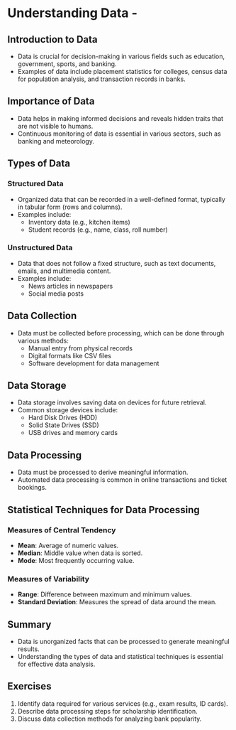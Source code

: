 # Understanding Data -

## Introduction to Data
- Data is crucial for decision-making in various fields such as education, government, sports, and banking.
- Examples of data include placement statistics for colleges, census data for population analysis, and transaction records in banks.

## Importance of Data
- Data helps in making informed decisions and reveals hidden traits that are not visible to humans.
- Continuous monitoring of data is essential in various sectors, such as banking and meteorology.

## Types of Data
### Structured Data
- Organized data that can be recorded in a well-defined format, typically in tabular form (rows and columns).
- Examples include:
  - Inventory data (e.g., kitchen items)
  - Student records (e.g., name, class, roll number)

### Unstructured Data
- Data that does not follow a fixed structure, such as text documents, emails, and multimedia content.
- Examples include:
  - News articles in newspapers
  - Social media posts

## Data Collection
- Data must be collected before processing, which can be done through various methods:
  - Manual entry from physical records
  - Digital formats like CSV files
  - Software development for data management

## Data Storage
- Data storage involves saving data on devices for future retrieval.
- Common storage devices include:
  - Hard Disk Drives (HDD)
  - Solid State Drives (SSD)
  - USB drives and memory cards

## Data Processing
- Data must be processed to derive meaningful information.
- Automated data processing is common in online transactions and ticket bookings.

## Statistical Techniques for Data Processing
### Measures of Central Tendency
- **Mean**: Average of numeric values.
- **Median**: Middle value when data is sorted.
- **Mode**: Most frequently occurring value.

### Measures of Variability
- **Range**: Difference between maximum and minimum values.
- **Standard Deviation**: Measures the spread of data around the mean.

## Summary
- Data is unorganized facts that can be processed to generate meaningful results.
- Understanding the types of data and statistical techniques is essential for effective data analysis.

## Exercises
1. Identify data required for various services (e.g., exam results, ID cards).
2. Describe data processing steps for scholarship identification.
3. Discuss data collection methods for analyzing bank popularity.

